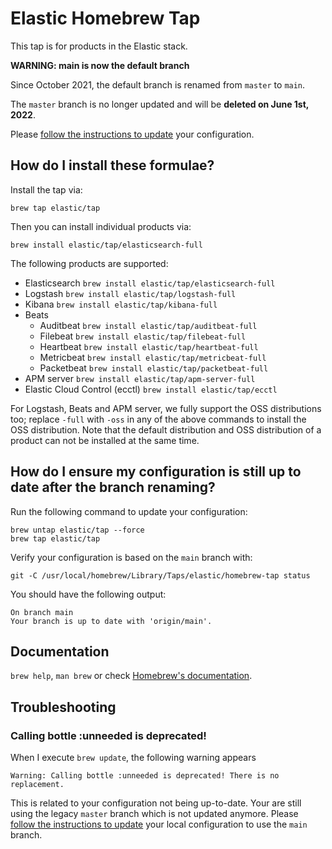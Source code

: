 # Elastic Homebrew Tap

This tap is for products in the Elastic stack.

**WARNING: main is now the default branch**

Since October 2021, the default branch is renamed from `master` to `main`.

The `master` branch is no longer updated and will be **deleted on June 1st, 2022**.

Please [follow the instructions to update](#how-do-i-ensure-my-configuration-is-up-to-date) your configuration.


## How do I install these formulae?

Install the tap via:

    brew tap elastic/tap

Then you can install individual products via:

    brew install elastic/tap/elasticsearch-full

The following products are supported:

* Elasticsearch `brew install elastic/tap/elasticsearch-full`
* Logstash `brew install elastic/tap/logstash-full`
* Kibana `brew install elastic/tap/kibana-full`
* Beats
  * Auditbeat `brew install elastic/tap/auditbeat-full`
  * Filebeat `brew install elastic/tap/filebeat-full`
  * Heartbeat `brew install elastic/tap/heartbeat-full`
  * Metricbeat `brew install elastic/tap/metricbeat-full`
  * Packetbeat `brew install elastic/tap/packetbeat-full`
* APM server `brew install elastic/tap/apm-server-full`
* Elastic Cloud Control (ecctl) `brew install elastic/tap/ecctl`

For Logstash, Beats and APM server, we fully support the OSS distributions
too; replace `-full` with `-oss` in any of the above commands to install the 
OSS distribution. Note that the default distribution and OSS distribution of
a product can not be installed at the same time.

## How do I ensure my configuration is still up to date after the branch renaming?

Run the following command to update your configuration:

    brew untap elastic/tap --force
    brew tap elastic/tap

Verify your configuration is based on the `main` branch with:

    git -C /usr/local/homebrew/Library/Taps/elastic/homebrew-tap status

You should have the following output:

    On branch main
    Your branch is up to date with 'origin/main'.

## Documentation
`brew help`, `man brew` or check [Homebrew's documentation](https://github.com/Homebrew/brew/blob/master/docs/README.md).

## Troubleshooting
### Calling bottle :unneeded is deprecated!

When I execute `brew update`, the following warning appears

    Warning: Calling bottle :unneeded is deprecated! There is no replacement.

This is related to your configuration not being up-to-date. Your are still using the legacy `master` branch which is not updated anymore. Please [follow the instructions to update](#how-do-i-ensure-my-configuration-is-up-to-date) your local configuration to use the `main` branch.
